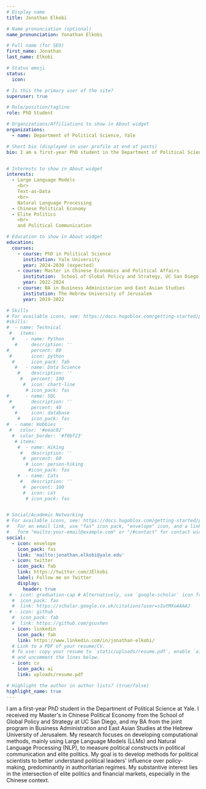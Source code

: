 ```yaml
---
# Display name
title: Jonathan Elkobi

# Name pronunciation (optional)
name_pronunciation: Yonathan Elkobi

# Full name (for SEO)
first_name: Jonathan
last_name: Elkobi

# Status emoji
status:
  icon:

# Is this the primary user of the site?
superuser: true

# Role/position/tagline
role: PhD Student 

# Organizations/Affiliations to show in About widget
organizations:
  - name: Department of Political Science, Yale

# Short bio (displayed in user profile at end of posts)
bio: I am a first-year PhD student in the Department of Political Science at Yale. I received my Master's in Chinese Political Economy from the School of Global Policy and Strategy at UC San Diego, and my BA from the joint program in Business Administration and East Asian Studies at the Hebrew University of Jerusalem. My research focuses on developing computational methods, mainly using Large Language Models (LLMs) and Natural Language Processing (NLP), to measure political constructs in political communication and elite politics. My goal is to develop methods for political scientists to better understand political leaders' influence over policy-making, predominantly in authoritarian regimes. My substantive interest lies in the intersection of elite politics and financial markets, especially in the Chinese context. In my master thesis, I developed Novelty Probing, a new method for measuring the policy priorities of political elites across topics, and their influence on the same topics. This framework quantifies the novelty and influence of a leader’s ideas by utilizing semantic similarity between sentence embeddings to assess the deviation of their speeches from official propaganda, constructing indices for a leader’s novelty, and influence across policy topics. The Novelty and Influence indices are combined to create the Dominance Index, a metric for a leader’s ability to implement their novelty into policymaking.


# Interests to show in About widget
interests:
  - Large Language Models
    <br>
    Text-as-Data 
    <br>
    Natural Language Processing
  - Chinese Political Economy
  - Elite Politics 
    <br>
    and Political Communication

# Education to show in About widget
education:
  courses:
    - course: PhD in Political Science
      institution: Yale University
      year: 2024-2030 (expected)
    - course: Master in Chinese Economics and Political Affairs
      institution:  School of Global Policy and Strategy, UC San Diego
      year: 2022-2024
    - course: BA in Business Administarion and East Asian Studies
      institution: The Hebrew University of Jerusalem
      year: 2019-2022

# Skills
# For available icons, see: https://docs.hugoblox.com/getting-started/page-builder/#icons
#skills:
#  - name: Technical
 #   items:
  #    - name: Python
   #     description: ''
#        percent: 80
 #       icon: python
  #      icon_pack: fab
   #   - name: Data Science
    #    description: ''
     #   percent: 100
      #  icon: chart-line
       # icon_pack: fas
#      - name: SQL
 #       description: ''
  #      percent: 40
   #     icon: database
    #    icon_pack: fas
#  - name: Hobbies
 #   color: '#eeac02'
  #  color_border: '#f0bf23'
   # items:
    #  - name: Hiking
     #   description: ''
      #  percent: 60
       # icon: person-hiking
        #icon_pack: fas
    #  - name: Cats
     #   description: ''
      #  percent: 100
      #  icon: cat
       # icon_pack: fas


# Social/Academic Networking
# For available icons, see: https://docs.hugoblox.com/getting-started/page-builder/#icons
#   For an email link, use "fas" icon pack, "envelope" icon, and a link in the
#   form "mailto:your-email@example.com" or "/#contact" for contact widget.
social:
  - icon: envelope
    icon_pack: fas
    link: 'mailto:jonathan.elkobi@yale.edu'
  - icon: twitter
    icon_pack: fab
    link: https://twitter.com/JElkobi
    label: Follow me on Twitter
    display:
      header: true
 # - icon: graduation-cap # Alternatively, use `google-scholar` icon from `ai` icon pack
  #  icon_pack: fas
  #  link: https://scholar.google.co.uk/citations?user=sIwtMXoAAAAJ
 # - icon: github
  #  icon_pack: fab
  #  link: https://github.com/gcushen
  - icon: linkedin
    icon_pack: fab
    link: https://www.linkedin.com/in/jonathan-elkobi/
  # Link to a PDF of your resume/CV.
  # To use: copy your resume to `static/uploads/resume.pdf`, enable `ai` icons in `params.yaml`,
  # and uncomment the lines below.
  - icon: cv
    icon_pack: ai
    link: uploads/resume.pdf

# Highlight the author in author lists? (true/false)
highlight_name: true
---
```


I am a first-year PhD student in the Department of Political Science at Yale. I received my Master's in Chinese Political Economy from the School of Global Policy and Strategy at UC San Diego, and my BA from the joint program in Business Administration and East Asian Studies at the Hebrew University of Jerusalem. My research focuses on developing computational methods, mainly using Large Language Models (LLMs) and Natural Language Processing (NLP), to measure political constructs in political communication and elite politics. My goal is to develop methods for political scientists to better understand political leaders' influence over policy-making, predominantly in authoritarian regimes. My substantive interest lies in the intersection of elite politics and financial markets, especially in the Chinese context.